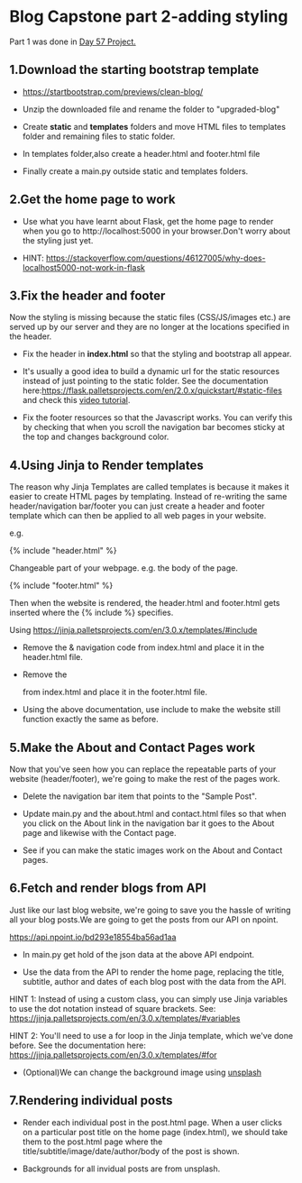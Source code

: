 # Blog Capstone part 2-adding styling

Part 1 was done in [Day 57 Project.]((https://github.com/priyanka-111-droid/100daysofcode/tree/main/Day057/Project/blog-templating/blog-templating-start))

## 1.Download the starting bootstrap template

* https://startbootstrap.com/previews/clean-blog/

* Unzip the downloaded file and rename the folder to "upgraded-blog"

* Create **static** and **templates** folders and move HTML files to templates folder and remaining files to static folder.

* In templates folder,also create a header.html and footer.html file 

* Finally create a main.py outside static and templates folders.

## 2.Get the home page to work

* Use what you have learnt about Flask, get the home page to render when you go to http://localhost:5000 in your browser.Don't worry about the styling just yet.

* HINT: https://stackoverflow.com/questions/46127005/why-does-localhost5000-not-work-in-flask

## 3.Fix the header and footer

Now the styling is missing because the static files (CSS/JS/images etc.) are served up by our server and they are no longer at the locations specified in the header.

* Fix the header in **index.html** so that the styling and bootstrap all appear. 

* It's usually a good idea to build a dynamic url for the static resources instead of just pointing to the static folder. See the documentation here:https://flask.palletsprojects.com/en/2.0.x/quickstart/#static-files and check this [video tutorial](https://www.youtube.com/watch?v=O5m6lNy3w-g).

* Fix the footer resources so that the Javascript works. You can verify this by checking that when you scroll the navigation bar becomes sticky at the top and changes background color.

## 4.Using Jinja to Render templates

The reason why Jinja Templates are called templates is because it makes it easier to create HTML pages by templating. Instead of re-writing the same header/navigation bar/footer you can just create a header and footer template which can then be applied to all web pages in your website.

e.g.

{% include "header.html" %}

Changeable part of your webpage. e.g. the body of the page.

{% include "footer.html" %}

Then when the website is rendered, the header.html and footer.html gets inserted where the {% include %} specifies.

Using https://jinja.palletsprojects.com/en/3.0.x/templates/#include

* Remove the <head> & navigation code from index.html and place it in the header.html file.

* Remove the <footer> from index.html and place it in the footer.html file.

* Using the above documentation, use include to make the website still function exactly the same as before.

## 5.Make the About and Contact Pages work

Now that you've seen how you can replace the repeatable parts of your website (header/footer), we're going to make the rest of the pages work.

* Delete the navigation bar item that points to the "Sample Post".

* Update main.py and the about.html and contact.html files so that when you click on the About link in the navigation bar it goes to the About page and likewise with the Contact page. 

* See if you can make the static images work on the About and Contact pages.

## 6.Fetch and render blogs from API

Just like our last blog website, we're going to save you the hassle of writing all your blog posts.We are going to get the posts from our API on npoint.

https://api.npoint.io/bd293e18554ba56ad1aa


* In main.py get hold of the json data at the above API endpoint.

* Use the data from the API to render the home page, replacing the title, subtitle, author and dates of each blog post with the data from the API.

HINT 1: Instead of using a custom class, you can simply use Jinja variables to use the dot notation instead of square brackets. See: https://jinja.palletsprojects.com/en/3.0.x/templates/#variables

HINT 2: You'll need to use a for loop in the Jinja template, which we've done before. See the documentation here: https://jinja.palletsprojects.com/en/3.0.x/templates/#for

* (Optional)We can change the background image using [unsplash](https://unsplash.com/)

## 7.Rendering individual posts

* Render each individual post in the post.html page. When a user clicks on a particular post title on the home page (index.html), we should take them to the post.html page where the title/subtitle/image/date/author/body of the post is shown.

* Backgrounds for all invidual posts are from unsplash.












